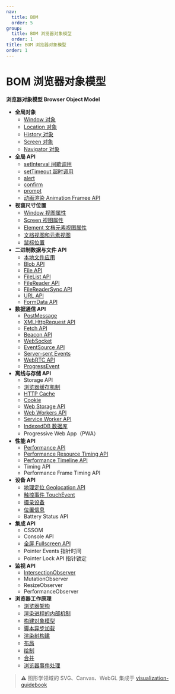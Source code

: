 ```yaml
---
nav:
  title: BOM
  order: 5
group:
  title: BOM 浏览器对象模型
  order: 1
title: BOM 浏览器对象模型
order: 1
---
```


# BOM 浏览器对象模型

**浏览器对象模型 Browser Object Model**

- **全局对象**
  - [Window 对象](/browser-object-model/window/window)
  - [Location 对象](/browser-object-model/window/location)
  - [History 对象](/browser-object-model/window/history)
  - [Screen 对象](/browser-object-model/window/screen)
  - [Navigator 对象](/browser-object-model/window/navigator)
- **全局 API**
  - [setInterval 间歇调用](/browser-object-model/web-event/set-interval)
  - [setTimeout 超时调用](/browser-object-model/web-event/set-time-out)
  - [alert](/browser-object-model/web-event/alert)
  - [confirm](/browser-object-model/web-event/confirm)
  - [prompt](/browser-object-model/web-event/prompt)
  - [动画渲染 Animation Framee API](/browser-object-model/web-event/request-animation-frame)
- **视窗尺寸位置**
  - [Window 视图属性](/browser-object-model/window-position/window-view-properties)
  - [Screen 视图属性](/browser-object-model/window-position/screen-view-properties)
  - [Element 文档元素视图属性](/browser-object-model/window-position/document-view-and-element-view)
  - [文档视图和元素视图](/browser-object-model/window-position/element-view-properties)
  - [鼠标位置](/browser-object-model/window-position/mouse-position)
- **二进制数据与文件 API**
  - [本地文件应用](/browser-object-model/binary-data-and-files/local-files-application)
  - [Blob API](/browser-object-model/binary-data-and-files/blob)
  - [File API](/browser-object-model/binary-data-and-files/file)
  - [FileList API](/browser-object-model/binary-data-and-files/file-list)
  - [FileReader API](/browser-object-model/binary-data-and-files/file-reader)
  - [FileReaderSync API](/browser-object-model/binary-data-and-files/file-reader-sync)
  - [URL API](/browser-object-model/binary-data-and-files/url)
  - [FormData API](/browser-object-model/binary-data-and-files/form-data)
- **数据通信 API**
  - [PostMessage](/browser-object-model/connectivity/post-message)
  - [XMLHttpRequest API](/browser-object-model/connectivity/xmlhttprequest)
  - [Fetch API](/browser-object-model/connectivity/fetch)
  - [Beacon API](/browser-object-model/connectivity/beacon)
  - [WebSocket](/browser-object-model/connectivity/web-socket)
  - [EventSource API](/browser-object-model/connectivity/event-source)
  - [Server-sent Events](/browser-object-model/connectivity/server-sent-events)
  - [WebRTC API](/browser-object-model/connectivity/web-real-time-communication)
  - [ProgressEvent](/browser-object-model/connectivity/progress-event)
- **离线与存储 API**
  - Storage API
  - [浏览器缓存机制](/browser-object-model/offline-and-storage/web-cache)
  - [HTTP Cache](/browser-object-model/offline-and-storage/http-cache)
  - [Cookie](/browser-object-model/offline-and-storage/cookie)
  - [Web Storage API](/browser-object-model/offline-and-storage/web-storage)
  - [Web Workers API](/browser-object-model/offline-and-storage/web-workers)
  - [Service Worker API](/browser-object-model/offline-and-storage/service-worker)
  - [IndexedDB 数据库](/browser-object-model/offline-and-storage/indexedDB)
  - Progressive Web App（PWA）
- **性能 API**
  - [Performance API](/browser-object-model/performance/performance)
  - [Performance Resource Timing API](/browser-object-model/performance/performance-resource-timing)
  - [Performance Timeline API](/browser-object-model/performance/performance-timeline)
  - Timing API
  - Performance Frame Timing API
- **设备 API**
  - [地理定位 Geolocation API](/browser-object-model/device/geolocation)
  - [触控事件 TouchEvent](/browser-object-model/device/touch-event)
  - [摄录设备](/browser-object-model/device/camera)
  - [位置信息](/browser-object-model/device/position)
  - Battery Status API
- **集成 API**
  - CSSOM
  - Console API
  - [全屏 Fullscreen API](/browser-object-model/integration/full-screen)
  - Pointer Events 指针时间
  - Pointer Lock API 指针锁定
- **监视 API**
  - [IntersectionObserver](/browser-object-model/observer/intersection-observer)
  - MutationObserver
  - ResizeObserver
  - PerformanceObserver
- **浏览器工作原理**
  - [浏览器架构](/browser-object-model/browser-working-principle/browser-architecture)
  - [渲染进程的内部机制](/browser-object-model/browser-working-principle/workflow)
  - [构建对象模型](/browser-object-model/browser-working-principle/construction-of-the-object-model)
  - [脚本异步加载](/browser-object-model/browser-working-principle/script-loads)
  - [渲染树构建](/browser-object-model/browser-working-principle/construction-of-render-tree)
  - [布局](/browser-object-model/browser-working-principle/layout)
  - [绘制](/browser-object-model/browser-working-principle/painting)
  - [合并](/browser-object-model/browser-working-principle/composite)
  - [浏览器事件处理](/browser-object-model/browser-working-principle/browser-event)

> ⚠️ 图形学领域的 SVG、Canvas、WebGL 集成于 [visualization-guidebook](https://yyt520.github.io/visualization-guidebook)
